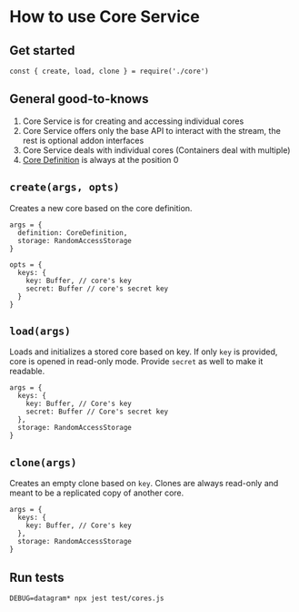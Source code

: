 # How to use Core Service

## Get started
```
const { create, load, clone } = require('./core')
```

## General good-to-knows
1. Core Service is for creating and accessing individual cores
2. Core Service offers only the base API to interact with the stream, the rest is optional addon interfaces
3. Core Service deals with individual cores (Containers deal with multiple)
4. [Core Definition](/docs/how-to-use/CORE_DEFINTIONS.md) is always at the position 0

## `create(args, opts)`

Creates a new core based on the core definition.

```
args = { 
  definition: CoreDefinition,
  storage: RandomAccessStorage
}

opts = { 
  keys: { 
    key: Buffer, // core's key
    secret: Buffer // core's secret key
  }
}
```

## `load(args)`

Loads and initializes a stored core based on key. If only `key` is provided, core is opened in read-only mode. Provide `secret` as well to make it readable.

```
args = { 
  keys: { 
    key: Buffer, // Core's key
    secret: Buffer // Core's secret key
  },
  storage: RandomAccessStorage
}
```

## `clone(args)`

Creates an empty clone based on `key`. Clones are always read-only and meant to be a replicated copy of another core.

```
args = { 
  keys: { 
    key: Buffer, // Core's key
  },
  storage: RandomAccessStorage
}
```

## Run tests
```
DEBUG=datagram* npx jest test/cores.js
```